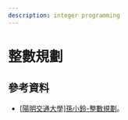 ```yaml
---
description: integer programming
---
```


# 整數規劃

## 參考資料

* [\[陽明交通大學\]孫小鈴-整數規劃](https://ocw.nctu.edu.tw/course\_detail.php?bgid=3\&gid=0\&nid=402)。
